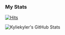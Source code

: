 ### My Stats

[![Hits](https://hits.seeyoufarm.com/api/count/incr/badge.svg?url=https%3A%2F%2Fgithub.com%2FKyliekyler&count_bg=%2379C83D&title_bg=%23555555&icon=github.svg&icon_color=%23E7E7E7&title=Profile+Views&edge_flat=false)](https://hits.seeyoufarm.com)

![Kyliekyler's GitHub Stats](https://github-readme-stats.vercel.app/api?username=Kyliekyler&show_icons=true&theme=gotham&count_private=true)
